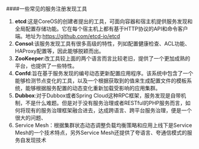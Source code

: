 ####一些常见的服务注册发现工具
1. **etcd**:这是CoreOS的创建者提出的工具，可面向容器和宿主机提供服务发现和全局配置存储功能。它在每个宿主机上都有基于HTTP协议的API和命令客户端。地址为:https://github.com/etcd-io/etcd
2. **Consol**:该服务发现工具有很多高级的特性，列如配置健康检查、ACL功能、HAProxy配置等，因此能够脱颖而出。
3. **ZooKeeper**:改工具较上面的两个语言而言比较老旧，提供了一个更加成熟的平台，也提供了一些特性。
4. **Confd**:旨在基于服务发现的编号动态更新配置应用程序。该系统中包含了一个能够检测节点变化的工具，以及一个根据获取到的值来生成配置文件的模板系统，能够根据服务配置的动态变化重新加载受影响的应用集群。
5. **Dubbox**:对于Dubbox或者Spring Cloud这种RPC框架，服务发现是自带机制，不是什么难题。但是对于没有服务治理或者RESTful的PHP服务而言，如何将现有的服务治理框架融合进去，达成跨语言、跨平台服务治理，便是一个很大的问题、
6. Service Mesh：根据集群状态动态调整负载均衡策略和应用上线下是Service Mesh的一个技术特点，另外Service Mesh还提供了夸语言、夸通信模式的服务自发现技术
